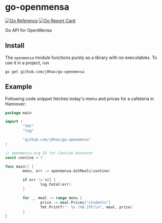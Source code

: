 # go-openmensa

[![Go Reference](https://pkg.go.dev/badge/github.com/j0hax/go-openmensa.svg)](https://pkg.go.dev/github.com/j0hax/go-openmensa)
[![Go Report Card](https://goreportcard.com/badge/github.com/j0hax/go-openmensa)](https://goreportcard.com/report/github.com/j0hax/go-openmensa)

Go API for OpenMensa

## Install

The `openmensa` module functions purely as a library with no executables. To use it in a project, run

```console
go get github.com/j0hax/go-openmensa
```

## Example

Following code snippet fetches today's menu and prices for a cafeteria in Hannover:

```go
package main

import (
        "fmt"
        "log"

        "github.com/j0hax/go-openmensa"
)

// openmensa.org ID for Contine Hannover
const contine = 7

func main() {
        menu, err := openmensa.GetMeals(contine)

        if err != nil {
                log.Fatal(err)
        }

        for _, meal := range menu {
                price := meal.Prices["students"]
                fmt.Printf("- %s (%0.2f€)\n", meal, price)
        }
}
```
